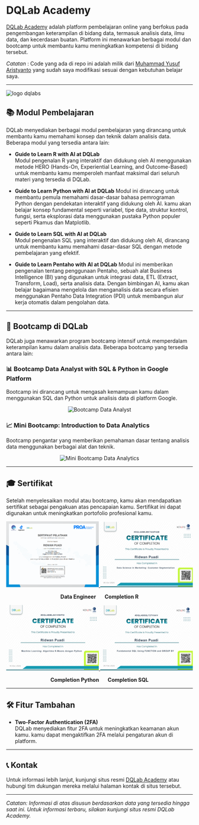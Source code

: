 # DQLab Academy

[DQLab Academy](https://academy.dqlab.id/) adalah platform pembelajaran online yang berfokus pada pengembangan keterampilan di bidang data, termasuk analisis data, ilmu data, dan kecerdasan buatan. Platform ini menawarkan berbagai modul dan bootcamp untuk membantu kamu meningkatkan kompetensi di bidang tersebut.

*Catatan* : Code yang ada di repo ini adalah milik dari [Muhammad Yusuf Aristyanto](https://www.linkedin.com/in/yusufarist/)  yang sudah saya modifikasi sesuai dengan kebutuhan belajar saya.

---

![logo dqlabs](https://dqlab.id/files/dqlab/cache/6b8c33bdec694a9af1b696bef97d2d25_x_Thumbnail800.png)

## 📚 Modul Pembelajaran

DQLab menyediakan berbagai modul pembelajaran yang dirancang untuk membantu kamu memahami konsep dan teknik dalam analisis data. Beberapa modul yang tersedia antara lain:

- **Guide to Learn R with AI at DQLab**  
  Modul pengenalan R yang interaktif dan didukung oleh AI menggunakan metode HERO (Hands-On, Experiential Learning, and Outcome-Based) untuk membantu kamu memperoleh manfaat maksimal dari seluruh materi yang tersedia di DQLab. 

- **Guide to Learn Python with AI at DQLab**
  Modul ini dirancang untuk membantu pemula memahami dasar-dasar bahasa pemrograman Python dengan pendekatan interaktif yang didukung oleh AI. kamu akan belajar konsep fundamental seperti variabel, tipe data, struktur kontrol, fungsi, serta eksplorasi data menggunakan pustaka Python populer seperti Pkamus dan Matplotlib.

- **Guide to Learn SQL with AI at DQLab**  
  Modul pengenalan SQL yang interaktif dan didukung oleh AI, dirancang untuk membantu kamu memahami dasar-dasar SQL dengan metode pembelajaran yang efektif. 

- **Guide to Learn Pentaho with AI at DQLab**
  Modul ini memberikan pengenalan tentang penggunaan Pentaho, sebuah alat Business Intelligence (BI) yang digunakan untuk integrasi data, ETL (Extract, Transform, Load), serta analisis data. Dengan bimbingan AI, kamu akan belajar bagaimana mengelola dan menganalisis data secara efisien menggunakan Pentaho Data Integration (PDI) untuk membangun alur kerja otomatis dalam pengolahan data.

---

## 🚀 Bootcamp di DQLab 

DQLab juga menawarkan program bootcamp intensif untuk memperdalam keterampilan kamu dalam analisis data. Beberapa bootcamp yang tersedia antara lain:

### 📊 Bootcamp Data Analyst with SQL & Python in Google Platform  
Bootcamp ini dirancang untuk mengasah kemampuan kamu dalam menggunakan SQL dan Python untuk analisis data di platform Google.  

<p align="center">
  <img src="https://lh5.googleusercontent.com/whaaltRTETwDey-ELUnF8iUoDbxcNj-Vs4wRHvZxP6R5e7ySPydNoqgjIgCtd169Vt3rPrjxClR13juzfPXcoAGCAh1m0zYG4ogPxneeOmIfMzXPdY7HeIwPzGj_uBJfwYwcZ9SwTdqQMPNb-Vyukd8" alt="Bootcamp Data Analyst" width="500"/>
</p>  

### 📈 Mini Bootcamp: Introduction to Data Analytics  
Bootcamp pengantar yang memberikan pemahaman dasar tentang analisis data menggunakan berbagai alat dan teknik.  

<p align="center">
  <img src="https://cdn1.sisiplus.co.id/media/sisiplus/asset/uploads/artikel/u6xA7RAbJq1m6oz4n2SwW18oX8fq9y9TrQlRVt4y.jpg" alt="Mini Bootcamp Data Analytics" width="500"/>
</p>  

---

## 🎓 Sertifikat

Setelah menyelesaikan modul atau bootcamp, kamu akan mendapatkan sertifikat sebagai pengakuan atas pencapaian kamu. Sertifikat ini dapat digunakan untuk meningkatkan portofolio profesional kamu.

<p align="center">
  <a href='README/1.png'>
    <img src='README/1.png' width="250"/>
  </a>
  <a href='README/2.png'>
    <img src='README/2.png' width="250"/>
  </a>
</p>

<p align="center">
  <b>Data Engineer</b> &nbsp;&nbsp;&nbsp;&nbsp;
  <b>Completion R</b>
</p>

<p align="center">
  <a href='README/3.png'>
    <img src='README/3.png' width="250"/>
  </a>
  <a href='README/4.png'>
    <img src='README/4.png' width="250"/>
  </a>
</p>

<p align="center">
  <b>Completion Python</b> &nbsp;&nbsp;&nbsp;&nbsp;
  <b>Completion SQL</b>
</p>

---

## 🛠️ Fitur Tambahan

- **Two-Factor Authentication (2FA)**  
  DQLab menyediakan fitur 2FA untuk meningkatkan keamanan akun kamu. kamu dapat mengaktifkan 2FA melalui pengaturan akun di platform.

---

## 📞 Kontak

Untuk informasi lebih lanjut, kunjungi situs resmi [DQLab Academy](https://academy.dqlab.id/) atau hubungi tim dukungan mereka melalui halaman kontak di situs tersebut.

---

*Catatan: Informasi di atas disusun berdasarkan data yang tersedia hingga saat ini. Untuk informasi terbaru, silakan kunjungi situs resmi DQLab Academy.*
